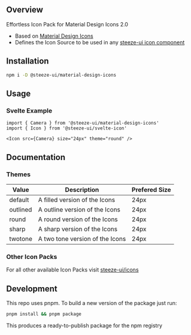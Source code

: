 ## Overview

Effortless Icon Pack for Material Design Icons 2.0

- Based on [Material Design Icons](https://fonts.google.com/icons)
- Defines the Icon Source to be used in any [steeze-ui icon component](https://github.com/steeze-ui/icons/tree/main/packages/components)

## Installation

```bash
npm i -D @steeze-ui/material-design-icons
```

## Usage

### Svelte Example

```svelte
import { Camera } from '@steeze-ui/material-design-icons'
import { Icon } from '@steeze-ui/svelte-icon'

<Icon src={Camera} size="24px" theme="round" />
```

## Documentation

### Themes

| Value    | Description                     | Prefered Size |
| -------- | ------------------------------- | ------------- |
| default  | A filled version of the Icons   | 24px          |
| outlined | A outline version of the Icons  | 24px          |
| round    | A round version of the Icons    | 24px          |
| sharp    | A sharp version of the Icons    | 24px          |
| twotone  | A two tone version of the Icons | 24px          |

### Other Icon Packs

For all other available Icon Packs visit [steeze-ui/icons](https://github.com/steeze-ui/icons)

## Development

This repo uses pnpm. To build a new version of the package just run:

```bash
pnpm install && pnpm package
```

This produces a ready-to-publish package for the npm registry
